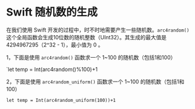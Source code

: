 # Swift 随机数的生成

在我们使用 Swift 开发的过程中，时不时地需要产生一些随机数。`arc4random()` 这个全局函数会生成10位数的随机整数（UInt32）。其生成的最大值是 4294967295（2^32 - 1），最小值为 0 。


1，下面是使用 `arc4random()` 函数求一个 1~100 的随机数（包括1和100）

`let temp = Int(arc4random()%100)+1


2，下面是使用 `arc4random_uniform()` 函数求一个 1~100 的随机数（包括1和100）

```
let temp = Int(arc4random_uniform(100))+1
```


